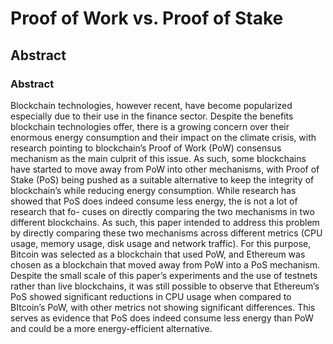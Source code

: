 # Proof of Work vs. Proof of Stake
## Abstract
### Abstract

Blockchain technologies, however recent, have become popularized
especially due to their use in the finance sector. Despite the benefits
blockchain technologies offer, there is a growing concern over their
enormous energy consumption and their impact on the climate
crisis, with research pointing to blockchain’s Proof of Work (PoW)
consensus mechanism as the main culprit of this issue. As such,
some blockchains have started to move away from PoW into other
mechanisms, with Proof of Stake (PoS) being pushed as a suitable
alternative to keep the integrity of blockchain’s while reducing
energy consumption. While research has showed that PoS does
indeed consume less energy, the is not a lot of research that fo-
cuses on directly comparing the two mechanisms in two different
blockchains. As such, this paper intended to address this problem by
directly comparing these two mechanisms across different metrics
(CPU usage, memory usage, disk usage and network traffic). For
this purpose, Bitcoin was selected as a blockchain that used PoW,
and Ethereum was chosen as a blockchain that moved away from
PoW into a PoS mechanism. Despite the small scale of this paper’s
experiments and the use of testnets rather than live blockchains, it
was still possible to observe that Ethereum’s PoS showed significant
reductions in CPU usage when compared to BItcoin’s PoW, with
other metrics not showing significant differences. This serves as
evidence that PoS does indeed consume less energy than PoW and
could be a more energy-efficient alternative.
